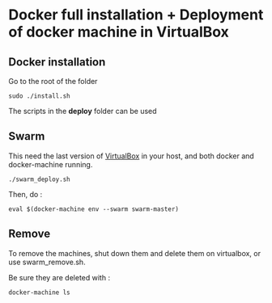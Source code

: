 # Docker full installation + Deployment of docker machine in VirtualBox


## Docker installation
Go to the root of the folder
```
sudo ./install.sh
```

The scripts in the **deploy** folder can be used


## Swarm

This need the last version of [VirtualBox](https://www.virtualbox.org/) in your host, and both docker and docker-machine running.

```
./swarm_deploy.sh
```
Then, do :
```
eval $(docker-machine env --swarm swarm-master)
```
## Remove
To remove the machines, shut down them and delete them on virtualbox, or use swarm_remove.sh.

Be sure they are deleted with :
```
docker-machine ls
```
